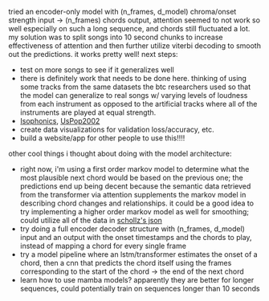 tried an encoder-only model with (n_frames, d_model) chroma/onset strength input -> (n_frames) chords output, attention seemed to not work so well especially on such a long sequence, and chords still fluctuated a lot. my solution was to split songs into 10 second chunks to increase effectiveness of attention and then further utilize viterbi decoding to smooth out the predictions. it works pretty well! next steps:

- test on more songs to see if it generalizes well
 - there is definitely work that needs to be done here. thinking of using some tracks from the same datasets the btc researchers used so that the model can generalize to real songs w/ varying levels of loudness from each instrument as opposed to the artificial tracks where all of the instruments are played at equal strength.
 - [Isophonics](http://isophonics.net/datasets), [UsPop2002](https://github.com/tmc323/Chord-Annotations)
- create data visualizations for validation loss/accuracy, etc.
- build a website/app for other people to use this!!!!


other cool things i thought about doing with the model architecture:

- right now, i'm using a first order markov model to determine what the most plausible next chord would be based on the previous one; the predictions end up being decent because the semantic data retrieved from the transformer via attention supplements the markov model in describing chord changes and relationships. it could be a good idea to try implementing a higher order markov model as well for smoothing; could utilize all of the data in [schollz's json](https://raw.githubusercontent.com/schollz/chords/refs/heads/master/chordIndexInC.json)
- try doing a full encoder decoder structure with (n_frames, d_model) input and an output with the onset timestamps and the chords to play, instead of mapping a chord for every single frame
- try a model pipeline where an lstm/transformer estimates the onset of a chord, then a cnn that predicts the chord itself using the frames corresponding to the start of the chord -> the end of the next chord
- learn how to use mamba models? apparently they are better for longer sequences, could potentially train on sequences longer than 10 seconds